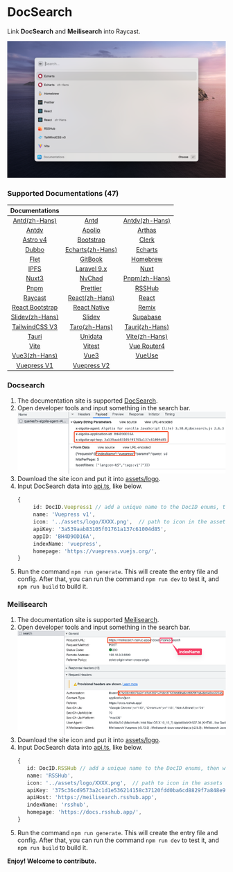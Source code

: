 # DocSearch

Link **DocSearch** and **Meilisearch** into Raycast.

![interface](./metadata/docsearch-1.png)

### Supported Documentations (47)

|                    Documentations                     |                                                              |                                                         |
| :---------------------------------------------------: | :----------------------------------------------------------: | :-----------------------------------------------------: |
|     [Antd(zh-Hans)](https://ant.design/index-cn)      |                 [Antd](https://ant.design/)                  | [Antdv(zh-Hans)](https://antdv.com/components/overview) |
|   [Antdv](https://antdv.com/components/overview-cn)   |         [Apollo](https://www.apollographql.com/docs)         |          [Arthas](https://arthas.aliyun.com/)           |
|         [Astro v4](https://docs.astro.build/)         |            [Bootstrap](https://getbootstrap.com/)            |               [Clerk](https://clerk.dev)                |
|          [Dubbo](https://dubbo.apache.org/)           | [Echarts(zh-Hans)](https://echarts.apache.org/zh/index.html) |   [Echarts](https://echarts.apache.org/en/index.html)   |
|               [Flet](https://flet.dev/)               |             [GitBook](https://docs.gitbook.com/)             |              [Homebrew](https://brew.sh/)               |
|            [IPFS](https://docs.ipfs.tech/)            |             [Laravel 9.x](https://laravel.com/)              |               [Nuxt](https://nuxtjs.org/)               |
|            [Nuxt3](https://v3.nuxtjs.org/)            |                [NvChad](https://nvchad.com/)                 |           [Pnpm(zh-Hans)](https://pnpm.io/zh)           |
|              [Pnpm](https://pnpm.io/zh)               |               [Prettier](https://prettier.io/)               |           [RSSHub](https://docs.rsshub.app/)            |
|      [Raycast](https://developers.raycast.com/)       |        [React(zh-Hans)](https://zh-hans.reactjs.org/)        |              [React](https://reactjs.org/)              |
| [React Bootstrap](https://react-bootstrap.github.io/) |           [React Native](https://reactnative.dev/)           |               [Remix](https://remix.run/)               |
|        [Slidev(zh-Hans)](https://cn.sli.dev/)         |                  [Slidev](https://sli.dev/)                  |          [Supabase](https://supabase.com/docs)          |
|      [TailwindCSS V3](https://tailwindcss.com/)       |        [Taro(zh-Hans)](https://docs.taro.zone/docs/)         |       [Tauri(zh-Hans)](https://tauri.app/zh-cn/)        |
|              [Tauri](https://tauri.app/)              |               [Unidata](https://unidata.app/)                |         [Vite(zh-Hans)](https://cn.vitejs.dev/)         |
|              [Vite](https://vitejs.dev/)              |                [Vitest](https://vitest.dev/)                 |        [Vue Router4](https://router.vuejs.org/)         |
|          [Vue3(zh-Hans)](https://vuejs.org/)          |                  [Vue3](https://vuejs.org/)                  |              [VueUse](https://vueuse.org/)              |
|      [Vuepress V1](https://vuepress.vuejs.org/)       |        [Vuepress V2](https://v2.vuepress.vuejs.org/)         |

### Docsearch

1. The documentation site is supported [DocSearch](https://docsearch.camunda.com/).
2. Open developer tools and input something in the search bar.
   ![developer_tools](./assets/developer_tools_DocSearch.png)
3. Download the site icon and put it into [assets/logo](assets/logo).
4. Input DocSearch data into [api.ts](/src/data/api.ts), like below.
   ```ts
   {
        id: DocID.Vuepress1 // add a unique name to the DocID enums, then write it here
        name: 'Vuepress v1',
        icon: '../assets/logo/XXXX.png',  // path to icon in the assets folder
        apiKey: '3a539aab83105f01761a137c61004d85',
        appID: 'BH4D9OD16A',
        indexName: 'vuepress',
        homepage: 'https://vuepress.vuejs.org/',
   }
   ```
5. Run the command `npm run generate`. This will create the entry file and config. After that, you can run the command `npm run dev` to test it, and `npm run build` to build it.

### Meilisearch

1. The documentation site is supported [Meilisearch](https://www.meilisearch.com/).
2. Open developer tools and input something in the search bar.
   ![developer_tools](./assets/developer_tools_Meilisearch.png)
3. Download the site icon and put it into [assets/logo](assets/logo).
4. Input DocSearch data into [api.ts](/src/data/api.ts), like below.
   ```ts
   {
      id: DocID.RSSHub // add a unique name to the DocID enums, then write it here
      name: 'RSSHub',
      icon: '../assets/logo/XXXX.png',  // path to icon in the assets folder
      apiKey: '375c36cd9573a2c1d1e536214158c37120fdd0ba6cd8829f7a848e940cc22245',
      apiHost: 'https://meilisearch.rsshub.app',
      indexName: 'rsshub',
      homepage: 'https://docs.rsshub.app/',
   }
   ```
5. Run the command `npm run generate`. This will create the entry file and config. After that, you can run the command `npm run dev` to test it, and `npm run build` to build it.

**Enjoy! Welcome to contribute.**
